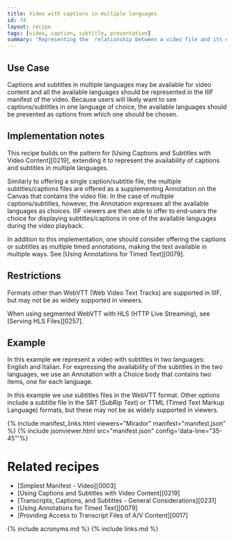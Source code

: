 ```yaml
---
title: Video with captions in multiple languages
id: 74
layout: recipe
tags: [video, caption, subtitle, presentation]
summary: "Representing the  relationship between a video file and its caption or subtitle files for multiple languages."
---
```



## Use Case

Captions and subtitles in multiple languages may be available for video content and all the available languages should be represented in the IIIF manifest of the video. Because users will likely want to see captions/subtitles in one language of choice, the available languages should be presented as options from which one should be chosen.

## Implementation notes

This recipe builds on the pattern for [Using Captions and Subtitles with Video Content][0219], extending it to represent the availability of captions and subtitles in multiple languages.

Similarly to offering a single caption/subtitle file, the multiple subtitles/captions files are offered as a supplementing Annotation on the Canvas that contains the video file. In the case of multiple captions/subtitles, however, the Annotation expresses all the available languages as choices. IIIF viewers are then able to offer to end-users the choice for displaying subtitles/captions in one of the available languages during the video playback.  

In addition to this implementation, one should consider offering the captions or subtitles as multiple timed annotations, making the text available in multiple ways. See [Using Annotations for Timed Text][0079].

## Restrictions

Formats other than WebVTT (Web Video Text Tracks) are supported in IIIF, but may not be as widely supported in viewers.

When using segmented WebVTT with HLS (HTTP Live Streaming), see [Serving HLS Files][0257].

## Example

In this example we represent a video with subtitles in two languages: English and Italian. 
For expressing the availability of the subtitles in the two languages, we use an Annotation with a Choice body that contains two items, one for each language.

In this example we use subtitles files in the WebVTT format. Other options include a subtitle file in the SRT (SubRip Text) or TTML (Timed Text Markup Language) formats, but these may not be as widely supported in viewers.

{% include manifest_links.html viewers="Mirador" manifest="manifest.json" %}
{% include jsonviewer.html src="manifest.json" config='data-line="35-45"'%}

# Related recipes

- [Simplest Manifest - Video][0003]
- [Using Captions and Subtitles with Video Content][0219]
- [Transcripts, Captions, and Subtitles - General Considerations][0231]
- [Using Annotations for Timed Text][0079]
- [Providing Access to Transcript Files of A/V Content][0017]


{% include acronyms.md %}
{% include links.md %}
